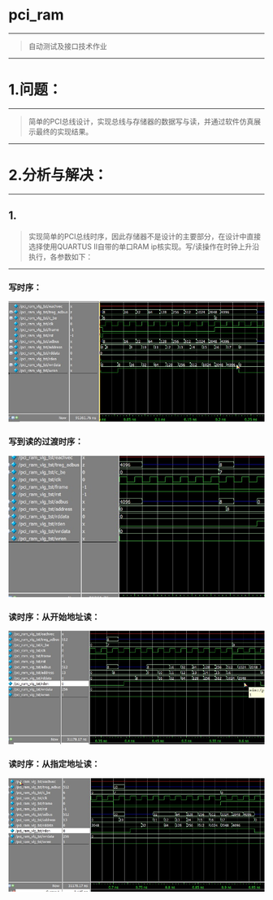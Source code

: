  pci_ram
 =======
 ------
 > 自动测试及接口技术作业
 ------
# 1.问题：
---
> 简单的PCI总线设计，实现总线与存储器的数据写与读，并通过软件仿真展示最终的实现结果。
---
# 2.分析与解决：
---
## 1.
> 实现简单的PCI总线时序，因此存储器不是设计的主要部分，在设计中直接选择使用QUARTUS II自带的单口RAM ip核实现。写/读操作在时钟上升沿执行，各参数如下：
---
### 写时序：
![homework]( https://github.com/ChangYW1996/pci_ram/blob/master/write.jpg)
### 写到读的过渡时序：
![homework]( https://github.com/ChangYW1996/pci_ram/blob/master/write_to_read.jpg)
### 读时序：从开始地址读：
![homework]( https://github.com/ChangYW1996/pci_ram/blob/master/read_init.jpg)
### 读时序：从指定地址读：
![homework]( https://github.com/ChangYW1996/pci_ram/blob/master/read_start_change.jpg)
